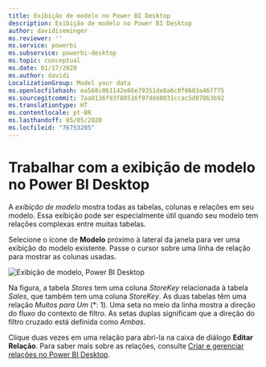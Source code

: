 ```yaml
---
title: Exibição de modelo no Power BI Desktop
description: Exibição de modelo no Power BI Desktop
author: davidiseminger
ms.reviewer: ''
ms.service: powerbi
ms.subservice: powerbi-desktop
ms.topic: conceptual
ms.date: 01/17/2020
ms.author: davidi
LocalizationGroup: Model your data
ms.openlocfilehash: ea568c061142e66e79351de8a6c0f0603a46f775
ms.sourcegitcommit: 7aa0136f93f88516f97ddd8031ccac5d07863b92
ms.translationtype: HT
ms.contentlocale: pt-BR
ms.lasthandoff: 05/05/2020
ms.locfileid: "76753205"
---
```

# <a name="work-with-model-view-in-power-bi-desktop"></a>Trabalhar com a exibição de modelo no Power BI Desktop

A *exibição de modelo* mostra todas as tabelas, colunas e relações em seu modelo. Essa exibição pode ser especialmente útil quando seu modelo tem relações complexas entre muitas tabelas.

Selecione o ícone de **Modelo** próximo à lateral da janela para ver uma exibição do modelo existente. Passe o cursor sobre uma linha de relação para mostrar as colunas usadas.

![Exibição de modelo, Power BI Desktop](media/desktop-relationship-view/model-view-full-screen.png)

Na figura, a tabela *Stores* tem uma coluna *StoreKey* relacionada à tabela *Sales*, que também tem uma coluna *StoreKey*. As duas tabelas têm uma relação *Muitos para Um* (\*: 1). Uma seta no meio da linha mostra a direção do fluxo do contexto de filtro. As setas duplas significam que a direção do filtro cruzado está definida como *Ambas*.

Clique duas vezes em uma relação para abri-la na caixa de diálogo **Editar Relação**. Para saber mais sobre as relações, consulte [Criar e gerenciar relações no Power BI Desktop](desktop-create-and-manage-relationships.md).
